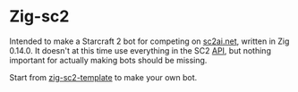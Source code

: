 # Zig-sc2

Intended to make a Starcraft 2 bot for competing
on [sc2ai.net](https://sc2ai.net/), written in Zig 0.14.0.
It doesn't at this time use everything in the SC2
[API](https://github.com/Blizzard/s2client-proto),
but nothing important for actually making bots should
be missing.

Start from [zig-sc2-template](https://github.com/spudde123/zig-sc2-template) to make your own bot.
